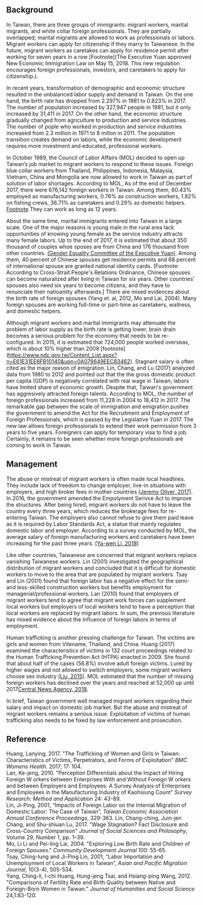 ## Background
In Taiwan, there are three groups of immigrants: migrant workers, marital migrants, and white collar foreign professionals. They are partially overlapped; marital migrants are allowed to work as professionals or labors. Migrant workers can apply for citizenship if they marry to Taiwanese. In the future, migrant workers as caretakes can apply for residence permit after working for seven years in a row [Footnote](The Executive Yuan approved New Economic Immigration Law on May 15, 2018. This new regulation encourages foreign professionals, investors, and caretakers to apply for citizenship.). 

In recent years, transformation of demographic and economic structure resulted in the unbalanced labor supply and demand in Taiwan. On the one hand, the birth rate has dropped from 2.297% in 1981 to 0.823% in 2017. The number of population increased by 327,947 people in 1981, but it only increased by 31,411 in 2017. On the other hand, the economic structure gradually changed from agriculture to production and service industries. The number of pople who worked in production and service industries increased from 2.3 million in 1971 to 8 millon in 2011. The population transition creates demand on labors, while the economic development requires more investment and educated, professional workers.   

In October 1989, the Council of Labor Affairs (MOL) decided to open up Taiwan’s job market to migrant workers to respond to these issues. Foreign blue collar workers from Thailand, Philippines, Indonesia, Malaysia, Vietnam, China and Mongolia are now 
allowed to work in Taiwan as part of solution of labor shortages. According to MOL, As of the end of December 2017, there were 676,142 foreign workers in Taiwan. Among them, 60.43% employed as manufacturing workers, 0.76% as construction workers, 1.82% on fishing crews, 36.71% as caretakers and 0.29% as domestic helpers. [Footnote](https://www.wda.gov.tw/cp.aspx?n=1C6028CA080A27B3) They can work as long as 12 years.    

About the same time, marital immigrants entered into Taiwan in a large scale. One of the major reasons is young male in the rural area lack opportunities of knowing young female as the service industry attracts many female labors. Up to the end of 2017, it is estimated that about 350 thousand of couples whoe sposes are from China and 176 thousand from other countries. [(Gender Equality Committee of the Executive Yuan)](https://www.gender.ey.gov.tw/gecdb/Stat_Statistics_DetailData.aspx?sn=lJvq%2BGDSYHCFfHU73DDedA%3D%3D). Among them, 40 percent of Chinese spouses get residence permits and 68 percent of international spouse are granted national identity cards. [Footnote: According to Cross-Strait People's Relations Ordinance,  Chinese spouses can become naturalized after living in Taiwan for six years. Other countries' spouses also need six years to become citizens, and they have to renunciate their natioanlity afterwards.]  There are mixed evidences about the birth rate of foreign spouses (Yang et. al, 2012, Mo and Lai, 2004). Many foreign spouses are working full-time or part-time as caretakers, waitress, and domestic helpers.  
  

Although migrant workers and marital immigrants may attenuate the problem of labor supply as the birth rate is getting lower, brain drain becomes a serious problem for the economy that needs to be re-configured. In 2015, it is estimated that 724,000 people worked overseas, which is about 10% higher than 2009  [footnote]   (https://www.ndc.gov.tw/Content_List.aspx?n=E61E31EE6FB10140&upn=0A078649EEC83462). Stagnant salary is often cited as the major reason of emigration. Lin, Chang, and Lu (2017) analyzed data from 1980 to 2012 and pointed out that the the gross domestic product per capita (GDP) is negatively correlated with real wage in Taiwan; labors have limited share of economic growth. Despite that, Taiwan's government has aggresively attracted foreign talents. According to MOL, the number of foreign professionals increased from 11,228 in 2004 to 18,412 in 2017. The remarkable gap between the scale of immigration and emigration pushes the government to amend the Act for the Recruitment and Employment of Foreign Professionals, which is passed by the Legislative Yuan in 2017. The new law allows foreign professionals to extend their work permission from 3 years to five years. Foreigners can apply for temporary visa to find a job. Certainly, it remains to be seen whether more foreign professionals are coming to work in Taiwan.    

## Management
The abuse or mistreat of migrant workers is often made local headlines. They include lack of freedom to change employer, live-in situations with employers, and high broker fees in mother countries [(Jeremy Oliver, 2017)](https://sentinel.tw/improving-migrant-workers-taiwan/). In 2016, the government amended the Empolyment Serivce Act to improve the structures. After being hired, migrant workers do not have to leave the country every three years, which reduces the brokerage fees for re-entering Taiwan. The employers also cannot refuse to give them paid leave as it is required by Labor Standards Act, a statue that mainly regulates domestic labor and employer. According to a survey conducted by MOL, the average salary of foreign manufacturing workers and caretakers have been increasing for the past three years. [(Ya-wen Li, 2018)](http://news.ltn.com.tw/news/life/breakingnews/2362896)         

Like other countries, Taiwanese are concerned that migrant workers replace vanishing Taiwanese workers. Lin (2001) investigated the geographical distribution of migrant workers and concluded that it is difficult for domestic workers to move to the area that are populated by migrant workers. Tsay and Lin (2001) found that foreign labor has a negative effect for the semi- and less-skilled construction workers but benefits employment for managerial/professional workers. Lan (2010) found that employers of migrant workers tend to agree that migrant work forces can supplement local workers but employers of local workers tend to have a perception that local workers are replaced by migrant labors. In sum, the previous literature has mixed evidence about the influence of foreign labors in terms of employment.      

Human trafficking is another pressing challenge for Taiwan. The victims are girls and women from Vitename, Thailand, and China. Huang (2017) examined the characteristics of victims in 132 court proceedings related to the Human Trafficking Prevention Act (HTPA) enacted in 2009. She found that about half of the cases (56.8%) involve adult foreign victims. Lured by higher wages and not allowed to switch employers, some migrant workers choose sex industry [(Liu, 2015)](https://www.thedailystar.net/human-trafficking-asia/how-migrant-workers-become-human-trafficking-victims-taiwan-121102). MOL estimated that the number of missing foreign workers has declined over the years and reached at 52,000 up until 2017[Central News Agency, 2018](http://www.cna.com.tw/news/ahel/201802220074-1.aspx).  

In brief, Taiwan government well managed migrant workers regarding their salary and impact on domestic job market. But the abuse and mistreat of migrant workers remains a serious issue. Exploitation of victims of human trafficking also needs to be fixed by law enforcement and prosecution. 

## Reference
Huang, Lanying, 2017. "The Trafficking of Women and Girls in Taiwan: Characteristics of Victims, Perpetrators, and Forms of Exploitation" *BMC Womens Health*. 2017; 17: 104.   
Lan, Ke-jeng, 2010. "Perception Differentials about the Impact of Hiring Foreign W orkers between Enterprises With and Without Foreign W orkers and between Employers and Employees: A Survey Analysis of Enterprises and Employees in the Manufacturing Industry of Kaohsiung Count" *Survey Research: Method and Application* 24: 43-89.     
Lin, Ji-Ping, 2001, “Impacts of Foreign Labor on the Internal Migration of Domestic Labor: The Case of Taiwan”, *Taiwan Economic Association Annual Conference Proceedings*, 329-363.
Lin, Chang-ching, Juin-jen Chang, and Shu-shiuan Lu, 2017. "Wage Stagnation? Fact Disclosure and Cross-Country Comparison" *Journal of Social Sciences and Philosophy*, Volume 29, Number 1, pp. 1–39.    
Mo, Li Li and Pei-ling Lai, 2004. "Exploring Low Birth Rate and Children of Foreign Spouses." *Community Development Journal* 100: 55-65.    
Tsay, Ching-lung and Ji-Ping Lin, 2001, “Labor Importation and Unemployment of Local Workers in Taiwan”, *Asian and Pacific Migration Journal*, 10(3-4), 505-534.   
Yang, Ching-li, I-chi Huang, Hung-jeng Tsai, and Hsiang-ping Wang, 2012. "Comparisons of Fertility Rate and Birth Quality between Native and Foreign-Born Women in Taiwan." *Journal of Humanities and Social Science* 24,1:83-120.     


